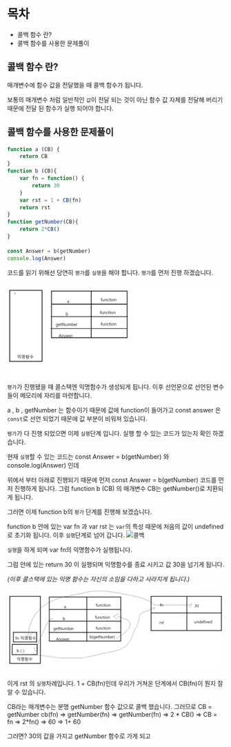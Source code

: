 # 목차
- 콜백 함수 란?
- 콜백 함수를 사용한 문제풀이


## 콜백 함수 란?
매개변수에 함수 값을 전달했을 때 콜백 함수가 됩니다.

보통의 매개변수 처럼 일반적인 `값`이 전달 되는 것이 아닌 함수 값 자체를 전달해 버리기 때문에 전달 된 함수가 실행 되어야 합니다.


## 콜백 함수를 사용한 문제풀이

```js
function a (CB) {
    return CB
}
function b (CB){
    var fn = function() {
        return 30
    }
    var rst = 1 + CB(fn)
    return rst
}
function getNumber(CB){
    return 2*CB()
}

const Answer = b(getNumber)
console.log(Answer)
```
코드를 읽기 위해선 당연히 `평가`를 `실행`을 해야 합니다. `평가`를 먼저 진행 하겠습니다.

![콜백](../참고사진/콜백함수/callback_start.png)

`평가`가 진행됐을 때 콜스택엔 익명함수가 생성되게 됩니다. 이후 선언문으로 선언된 변수들이 메모리에 자리를 마련합니다.

a , b , getNumber 는 함수이기 때문에 값에 function이 들어가고 const answer 은 `const`로 선언 되었기 때문에 값 부분이 비워져 있습니다.

`평가`가 다 진행 되었으면 이제 `실행`단계 입니다. 실행 할 수 있는 코드가 있는지 확인 하겠습니다.

현재 `실행`할 수 있는 코드는 const Answer = b(getNumber) 와 console.log(Answer) 인데 

위에서 부터 아래로 진행되기 때문에 먼저 const Answer = b(getNumber) 코드를 먼저 진행하게 됩니다.
그럼 function b (CB) 의 매개변수 CB는 getNumber()로 치환되게 됩니다. 

그러면 이제 function b의 `평가` 단계를 진행해 보겠습니다.



function b 안에 있는 var fn 과 var rst 는 `var`의 특성 때문에 처음의 값이 undefined 로 초기화 됩니다. 이후 `실행`단계로 넘어 갑니다.
![콜백](../참고사진/콜백함수/콜백첫`실행`%20진.png)

`실행`을 하게 되며 var fn의 익명함수가 실행됩니다.

그럼 안에 있는 return 30 이 실행되며 익명함수를 종료 시키고 값 30을 넘기게 됩니다.

*(이후 콜스택에 있는 익명 함수는 자신의 소임을 다하고 사라지게 됩니다.)*


![콜백](../참고사진/콜백함수/정답을%20향해.png)

이게 rst 의 `실행`차례입니다. 1 + CB(fn)인데 우리가 거쳐온 단계에서 CB(fn)이 뭔지 잘 알 수 있습니다.

CB라는 매개변수는 분명 getNumber 함수 값으로 콜백 했습니다. 그러므로 CB = getNumber 
cb(fn) => getNumber(fn) => getNumber(fn) => 2 * CB() => CB = fn  => 2*fn() => 60 =>
1+ 60

그러면? 30의 값을 가지고 getNumber 함수로 가게 되고 